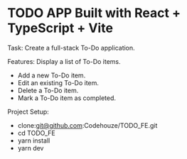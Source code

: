 # TODO APP Built with React + TypeScript + Vite

Task:
Create a full-stack To-Do application. 

Features:
Display a list of To-Do items.
- Add a new To-Do item.
- Edit an existing To-Do item.
- Delete a To-Do item.
- Mark a To-Do item as completed.

Project Setup:
- clone:git@github.com:Codehouze/TODO_FE.git
- cd TODO_FE
- yarn install
- yarn dev


